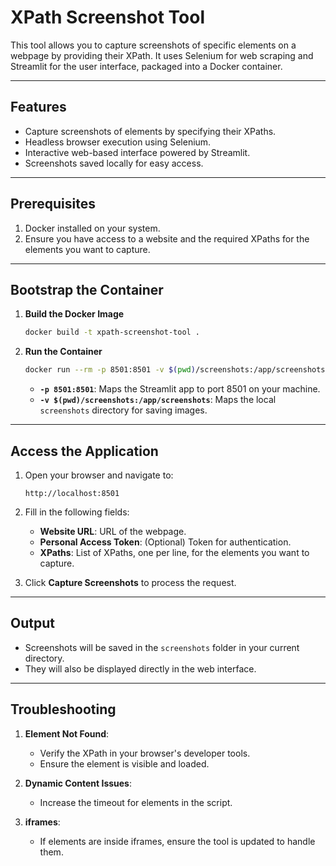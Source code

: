 # XPath Screenshot Tool

This tool allows you to capture screenshots of specific elements on a webpage by providing their XPath. It uses Selenium for web scraping and Streamlit for the user interface, packaged into a Docker container.

---

## Features
- Capture screenshots of elements by specifying their XPaths.
- Headless browser execution using Selenium.
- Interactive web-based interface powered by Streamlit.
- Screenshots saved locally for easy access.

---

## Prerequisites
1. Docker installed on your system.
2. Ensure you have access to a website and the required XPaths for the elements you want to capture.

---

## Bootstrap the Container

1. **Build the Docker Image**
   ```bash
   docker build -t xpath-screenshot-tool .
   ```

2. **Run the Container**
   ```bash
   docker run --rm -p 8501:8501 -v $(pwd)/screenshots:/app/screenshots xpath-screenshot-tool
   ```

   - **`-p 8501:8501`**: Maps the Streamlit app to port 8501 on your machine.
   - **`-v $(pwd)/screenshots:/app/screenshots`**: Maps the local `screenshots` directory for saving images.

---

## Access the Application

1. Open your browser and navigate to:
   ```
   http://localhost:8501
   ```

2. Fill in the following fields:
   - **Website URL**: URL of the webpage.
   - **Personal Access Token**: (Optional) Token for authentication.
   - **XPaths**: List of XPaths, one per line, for the elements you want to capture.

3. Click **Capture Screenshots** to process the request.

---

## Output

- Screenshots will be saved in the `screenshots` folder in your current directory.
- They will also be displayed directly in the web interface.

---

## Troubleshooting

1. **Element Not Found**:
   - Verify the XPath in your browser's developer tools.
   - Ensure the element is visible and loaded.

2. **Dynamic Content Issues**:
   - Increase the timeout for elements in the script.

3. **iframes**:
   - If elements are inside iframes, ensure the tool is updated to handle them.

